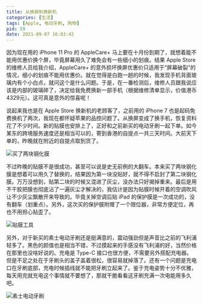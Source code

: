 ```yaml
---
title: 从换屏到换新机
categories: [生活]
tags: [Apple, 电动牙刷, 购物]
pid: 59
date: 2021-09-07 16:03:42
---
```


因为现在用的 iPhone 11 Pro 的 AppleCare+ 马上要在十月份到期了，就想着能不能用优惠价换个屏，毕竟屏幕用久了难免会有一些细小的划痕。结果 Apple Store 的维修人员给我介绍，AppleCare+ 的意外损坏换屏优惠价只适用于“屏幕破裂”的情况，细小的划痕不能用优惠价。就在觉得是白跑一趟的时候，我发现手机背面玻璃内有个小白点，就问这个是什么问题。于是，在一番检测后，维修人员跟我说应该是内部的玻璃碎了，决定给我免费换新一部手机（根据维修清单显示，价值港币4329元）。这可真是意外的惊喜呢！
<!-- more -->

说起来我也是在 Apple Store 换新机的老顾客了，之前用的 iPhone 7 也是起码免费换机了两次，我现在都怀疑苹果的品控问题了。从换屏变成了换手机，恢复资料花了不少时间。新的贴膜也安排上了，正好和之前新买的电动牙刷一起下单。如今某东的跨境服务速度还是相当可以的，寄到香港的自提点一共三天时间。大前天下单的，昨晚就在附近的自提点取到货了。

![买了两块钢化膜](https://cos.pinlyu.com/posts/2021/59-protectors.webp#550x)

不过昨晚的贴膜不是很成功，甚至可以说是史无前例的大翻车。本来买了两块钢化膜是想着可以用久了替换的，结果因为第一块没贴好，就不得不启封了第二块钢化膜。万万没想到，贴第二块的时候又混进了灰尘，没办法只好揭掉重来。最后是用不干胶把膜也彻底沾了一遍灰尘才解决的，我估计是因为贴膜时候开着的空调吹风让不少灰尘飘散开来导致的。毕竟关掉空调后贴 iPad 的保护膜是一次成功的，没有翻车（划重点）。另外，这次买的保护膜附赠了一个限位器，非常方便定位，再也不用担心贴歪了。

![贴膜工具](https://cos.pinlyu.com/posts/2021/59-tools.webp#550x)

另外，对于新买的素士电动牙刷还是挺满意的，震动强劲但是声音比之前的飞利浦轻多了。黑色的颜值也是相当不错，不过摸起来的手感没有飞利浦的好，当然价格在那里也没啥好说的。充电是 Type-C 接口也很方便，不需要另外搭配充电器。但是不足之处在于牙刷头的盖子盖着很松，很容易就掉落了。还有一个问题是充电口在牙刷底部，充电时候插线就不能把牙刷立起来了。鉴于充电姿势十分不优雅，每天用完就充电这个事情就不要想了，那就干脆看看这牙刷充满一次电能用多久吧。

![素士电动牙刷](https://cos.pinlyu.com/posts/2021/59-toothbrush.webp#550x)